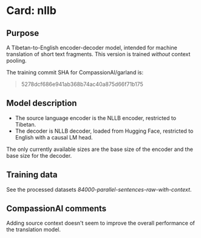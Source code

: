 # Card: nllb

## Purpose

A Tibetan-to-English encoder-decoder model, intended for machine translation of short text fragments. This version is trained _without_ context pooling.

The training commit SHA for CompassionAI/garland is:

> 5278dcf686e941ab368b74ac40a875d66f71b175

## Model description

- The source language encoder is the NLLB encoder, restricted to Tibetan.
- The decoder is NLLB decoder, loaded from Hugging Face, restricted to English with a causal LM head.

The only currently available sizes are the base size of the encoder and the base size for the decoder.

## Training data

See the processed datasets _84000-parallel-sentences-raw-with-context_.

## CompassionAI comments

Adding source context doesn't seem to improve the overall performance of the translation model.
